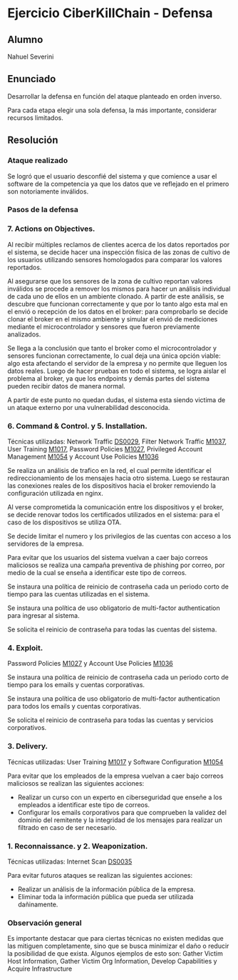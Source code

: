 # Ejercicio CiberKillChain - Defensa

## Alumno

Nahuel Severini

## Enunciado

Desarrollar la defensa en función del ataque planteado en orden inverso.

Para cada etapa elegir una sola defensa, la más importante, considerar recursos limitados.

## Resolución

### Ataque realizado

Se logró que el usuario desconfié del sistema y que comience a usar el software de la competencia ya que los datos que ve reflejado en el primero son notoriamente inválidos.

### Pasos de la defensa

### 7. Actions on Objectives.
Al recibir múltiples reclamos de clientes acerca de los datos reportados por el sistema, se decide hacer una inspección física de las zonas de cultivo de los usuarios utilizando sensores homologados para comparar los valores reportados.  

Al asegurarse que los sensores de la zona de cultivo reportan valores inválidos se procede a remover los mismos para hacer un análisis individual de cada uno de ellos en un ambiente clonado. A partir de este análisis, se descubre que funcionan correctamente y que por lo tanto algo esta mal en el envió o recepción de los datos en el broker: para comprobarlo se decide clonar el broker en el mismo ambiente y simular el envió de mediciones mediante el microcontrolador y sensores que fueron previamente analizados.

Se llega a la conclusión que tanto el broker como el microcontrolador y sensores funcionan correctamente, lo cual deja una única opción viable: algo esta afectando el servidor de la empresa y no permite que lleguen los datos reales. Luego de hacer pruebas en todo el sistema, se logra aislar el problema al broker, ya que los endpoints y demás partes del sistema pueden recibir datos de manera normal.

A partir de este punto no quedan dudas, el sistema esta siendo victima de un ataque externo por una vulnerabilidad desconocida.

### 6. Command & Control. y 5. Installation.
Técnicas utilizadas: Network Traffic [DS0029](https://attack.mitre.org/datasources/DS0029/), Filter Network Traffic [M1037](https://attack.mitre.org/mitigations/M1037/), User Training [M1017](https://attack.mitre.org/mitigations/M1017/), Password Policies [M1027](https://attack.mitre.org/mitigations/M1027/), Privileged Account Management [M1054](https://attack.mitre.org/mitigations/M1026/) y Account Use Policies [M1036](https://attack.mitre.org/mitigations/M1036/)

Se realiza un análisis de trafico en la red, el cual permite identificar el redireccionamiento de los mensajes hacia otro sistema. Luego se restauran las conexiones reales de los dispositivos hacia el broker removiendo la configuración utilizada en nginx.

Al verse comprometida la comunicación entre los dispositivos y el broker, se decide renovar todos los certificados utilizados en el sistema: para el caso de los dispositivos se utiliza OTA.

Se decide limitar el numero y los privilegios de las cuentas con acceso a los servidores de la empresa.

Para evitar que los usuarios del sistema vuelvan a caer bajo correos maliciosos se realiza una campaña preventiva de phishing por correo, por medio de la cual se enseña a identificar este tipo de correos.

Se instaura una política de reinicio de contraseña cada un periodo corto de tiempo para las cuentas utilizadas en el sistema.

Se instaura una política de uso obligatorio de multi-factor authentication para ingresar al sistema.

Se solicita el reinicio de contraseña para todas las cuentas del sistema.

### 4. Exploit.
Password Policies [M1027](https://attack.mitre.org/mitigations/M1027/) y Account Use Policies [M1036](https://attack.mitre.org/mitigations/M1036/)

Se instaura una política de reinicio de contraseña cada un periodo corto de tiempo para los emails y cuentas corporativas. 

Se instaura una política de uso obligatorio de multi-factor authentication para todos los emails y cuentas corporativas.

Se solicita el reinicio de contraseña para todas las cuentas y servicios corporativos.

### 3. Delivery.
Técnicas utilizadas: User Training [M1017](https://attack.mitre.org/mitigations/M1017/) y Software Configuration [M1054](https://attack.mitre.org/mitigations/M1054/)

Para evitar que los empleados de la empresa vuelvan a caer bajo correos maliciosos se realizan las siguientes acciones:
- Realizar un curso con un experto en ciberseguridad que enseñe a los empleados a identificar este tipo de correos.
- Configurar los emails corporativos para que comprueben la validez del dominio del remitente y la integridad de los mensajes para realizar un filtrado en caso de ser necesario. 

### 1. Reconnaissance. y 2. Weaponization.
Técnicas utilizadas: Internet Scan [DS0035](https://attack.mitre.org/datasources/DS0035/)

Para evitar futuros ataques se realizan las siguientes acciones:
- Realizar un análisis de la información pública de la empresa.
- Eliminar toda la información pública que pueda ser utilizada dañinamente.

### Observación general
Es importante destacar que para ciertas técnicas no existen medidas que las mitiguen completamente, sino que se busca minimizar el daño o reducir la posibilidad de que exista. Algunos ejemplos de esto son: Gather Victim Host Information, Gather Victim Org Information, Develop Capabilities y Acquire Infrastructure
